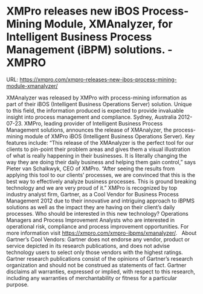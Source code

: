 # XMPro releases new iBOS Process-Mining Module, XMAnalyzer, for Intelligent Business Process Management (iBPM) solutions. - XMPRO

URL: https://xmpro.com/xmpro-releases-new-ibos-process-mining-module-xmanalyzer/

XMAnalyzer was released by XMPro with process-mining information as part of their iBOS (Intelligent Business Operations Server) solution. Unique to this field, the information produced is expected to provide invaluable insight into process management and compliance.
Sydney, Australia 2012-07-23. XMPro, leading provider of Intelligent Business Process Management solutions, announces the release of XMAnalyzer, the process-mining module of XMPro iBOS (Intelligent Business Operations Server).
Key features include:
“This release of the XMAnalyzer is the perfect tool for our clients to pin-point their problem areas and gives them a visual illustration of what is really happening in their businesses. It is literally changing the way they are doing their daily business and helping them gain control,” says Pieter van Schalkwyk, CEO of XMPro. “After seeing the results from applying this tool to our clients’ processes, we are convinced that this is the best way to effectively analyze business processes. This is ground breaking technology and we are very proud of it.”
XMPro is recognized by top industry analyst firm, Gartner, as a Cool Vendor for Business Process Management 2012 due to their innovative and intriguing approach to iBPMS solutions as well as the impact they are having on their client’s daily processes. Who should be interested in this new technology? Operations Managers and Process Improvement Analysts who are interested in operational risk, compliance and process improvement opportunities. For more information visit https://xmpro.com/xmpro-ibpms/xmanalyzer/.
 
About Gartner’s Cool Vendors:
Gartner does not endorse any vendor, product or service depicted in its research publications, and does not advise technology users to select only those vendors with the highest ratings. Gartner research publications consist of the opinions of Gartner’s research organization and should not be construed as statements of fact. Gartner disclaims all warranties, expressed or implied, with respect to this research, including any warranties of merchantability or fitness for a particular purpose.